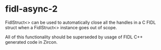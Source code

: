 fidl-async-2
================

FidlStruct<> can be used to automatically close all the handles in a C FIDL
struct when a FidlStruct<> instance goes out of scope.

All of this functionality should be superseded by usage of FIDL C++ generated
code in Zircon.
